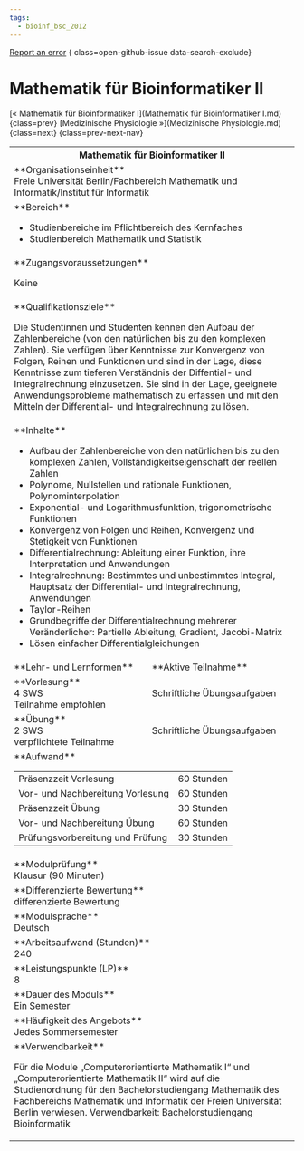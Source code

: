 ```yaml
---
tags:
  - bioinf_bsc_2012
---
```

[Report an error](https://github.com/SGSSGene/FUB-SUP/issues/new?title=Error%20in%20%22Mathematik%20f%C3%BCr%20Bioinformatiker%20II%22&body=There%20seems%20to%20be%20an%20error%20in%20module%20%22Mathematik%20f%C3%BCr%20Bioinformatiker%20II%22%2E%0A%0A%3CDescribe%20here%20a%20slightly%20more%20detailed%20description%20of%20what%20is%20wrong%3E&labels=bug)
{ class=open-github-issue data-search-exclude}

# Mathematik für Bioinformatiker II

[« Mathematik für Bioinformatiker I](Mathematik für Bioinformatiker I.md){class=prev}
[Medizinische Physiologie »](Medizinische Physiologie.md){class=next}
{class=prev-next-nav}

<table markdown id="moduledesc">
<tr markdown class="moduledesc_head"><th colspan="2">Mathematik für Bioinformatiker II </th></tr>
<tr markdown><td colspan="2">**Organisationseinheit**   <br>Freie Universität Berlin/Fachbereich Mathematik und Informatik/Institut für Informatik</td></tr>

<tr markdown><td colspan="2">**Bereich**<br>


- Studienbereiche im Pflichtbereich des Kernfaches
- Studienbereich Mathematik und Statistik

</td></tr>

<tr markdown><td colspan="2">**Zugangsvoraussetzungen** <br>

Keine


</td></tr>
<tr markdown><td colspan="2">**Qualifikationsziele**    <br>

Die Studentinnen und Studenten kennen den Aufbau der Zahlenbereiche (von den
natürlichen bis zu den komplexen Zahlen). Sie verfügen über Kenntnisse zur
Konvergenz von Folgen, Reihen und Funktionen und sind in der Lage, diese
Kenntnisse zum tieferen Verständnis der Diffential- und Integralrechnung
einzusetzen. Sie sind in der Lage, geeignete Anwendungsprobleme mathematisch
zu erfassen und mit den Mitteln der Differential- und Integralrechnung zu
lösen.


</td></tr>
<tr markdown><td colspan="2">**Inhalte**                <br>


- Aufbau der Zahlenbereiche von den natürlichen bis zu den komplexen Zahlen,
  Vollständigkeitseigenschaft der reellen Zahlen
- Polynome, Nullstellen und rationale Funktionen, Polynominterpolation
- Exponential- und Logarithmusfunktion, trigonometrische Funktionen
- Konvergenz von Folgen und Reihen, Konvergenz und Stetigkeit von Funktionen
- Differentialrechnung: Ableitung einer Funktion, ihre Interpretation und
  Anwendungen
- Integralrechnung: Bestimmtes und unbestimmtes Integral, Hauptsatz der
  Differential- und Integralrechnung, Anwendungen
- Taylor-Reihen
- Grundbegriffe der Differentialrechnung mehrerer Veränderlicher: Partielle
  Ableitung, Gradient, Jacobi-Matrix
- Lösen einfacher Differentialgleichungen


</td></tr>

<tr markdown><td>**Lehr- und Lernformen**</td><td>**Aktive Teilnahme**</td></tr>
<tr markdown><td> **Vorlesung** <br>4 SWS <br> Teilnahme empfohlen</td><td>

Schriftliche Übungsaufgaben
</td></tr>
<tr markdown><td> **Übung** <br>2 SWS <br> verpflichtete Teilnahme</td><td>

Schriftliche Übungsaufgaben
</td></tr>
<tr markdown><td colspan="2">**Aufwand**                <br>
<table class="aufwand_table">
<tr><td>Präsenzzeit Vorlesung</td><td>60 Stunden</td></tr>
<tr><td>Vor- und Nachbereitung Vorlesung</td><td>60 Stunden</td></tr>
<tr><td>Präsenzzeit Übung</td><td>30 Stunden</td></tr>
<tr><td>Vor- und Nachbereitung Übung</td><td>60 Stunden</td></tr>
<tr><td>Prüfungsvorbereitung und Prüfung</td><td>30 Stunden</td></tr>
</table>

</td></tr>
<tr markdown><td colspan="2">**Modulprüfung**             <br>Klausur (90 Minuten)


</td></tr>
<tr markdown><td colspan="2">**Differenzierte Bewertung** <br>differenzierte Bewertung

</td></tr>
<tr markdown><td colspan="2">**Modulsprache**             <br>Deutsch</td></tr>
<tr markdown><td colspan="2">**Arbeitsaufwand (Stunden)** <br>240</td></tr>
<tr markdown><td colspan="2">**Leistungspunkte (LP)**     <br>8</td></tr>
<tr markdown><td colspan="2">**Dauer des Moduls**         <br>Ein Semester</td></tr>
<tr markdown><td colspan="2">**Häufigkeit des Angebots**  <br>Jedes Sommersemester</td></tr>
<tr markdown><td colspan="2">**Verwendbarkeit**           <br>

Für die Module „Computerorientierte Mathematik I“ und „Computerorientierte
Mathematik II“ wird auf die Studienordnung für den Bachelorstudiengang
Mathematik des Fachbereichs Mathematik und Informatik der Freien Universität
Berlin verwiesen. Verwendbarkeit: Bachelorstudiengang Bioinformatik


</td></tr>


</table>
